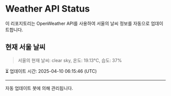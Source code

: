 
# Weather API Status

이 리포지토리는 OpenWeather API를 사용하여 서울의 날씨 정보를 자동으로 업데이트합니다.

## 현재 서울 날씨
> 서울의 현재 날씨: clear sky, 온도: 19.13°C, 습도: 37%

⏳ 업데이트 시간: 2025-04-10 06:15:46 (UTC)

---
자동 업데이트 봇에 의해 관리됩니다.
